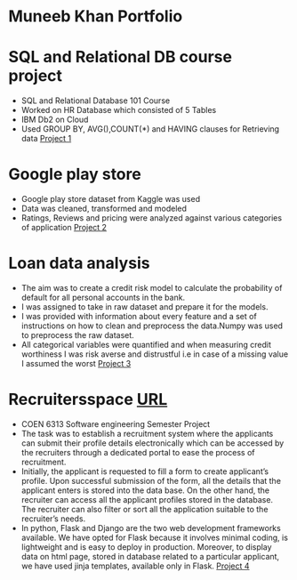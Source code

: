 
# Muneeb Khan Portfolio

# SQL and Relational DB course project
* SQL and Relational Database 101 Course
* Worked on HR Database which consisted of 5 Tables
* IBM Db2 on Cloud
* Used GROUP BY, AVG(),COUNT(*) and HAVING clauses for Retrieving data
 [Project 1](https://github.com/muneebkhan77/SQL-and-Relational-Db-101-course)

# Google play store 
* Google play store dataset from Kaggle was used
* Data was cleaned, transformed and modeled 
* Ratings, Reviews and pricing were analyzed against various categories of application
[Project 2](https://github.com/muneebkhan77/Google_play_store_ratings/blob/main/Predicting%20Google%20App's%20Rating.ipynb)

# Loan data analysis
* The aim was to create a credit risk model to calculate the probability of default for all personal accounts in the bank.
* I was assigned to take in raw dataset and prepare it for the models.
* I was provided with information about every feature and a set of instructions on how to clean and preprocess the data.Numpy was used to preprocess the raw dataset.
* All categorical variables were quantified and when measuring credit worthiness I was risk averse and distrustful i.e in case of a missing value I assumed the worst
[Project 3](https://github.com/muneebkhan77/loan_data_analysis/blob/main/Loan_data_Project.ipynb)

# Recruitersspace   [URL](https://recruitersspace.herokuapp.com/login)
* COEN 6313 Software engineering Semester Project
* The task was to establish a recruitment system where the applicants can submit their profile details electronically which can be accessed by the recruiters through a dedicated portal to ease the process of recruitment.
* Initially, the applicant is requested to fill a form to create applicant’s profile. Upon successful submission of the form, all the details that the applicant enters is stored into the data base. On the other hand, the recruiter can access all the applicant profiles stored in the database. The recruiter can also filter or sort all the application suitable to the recruiter’s needs.
* In python, Flask and Django are the two web development frameworks available. We have opted for Flask because it involves minimal coding, is lightweight and is easy to deploy in production. Moreover, to display data on html page, stored in database related to a particular applicant, we have used jinja templates, available only in Flask.
[Project 4](https://github.com/muneebkhan77/Recruitersspace/blob/main/main.py)

